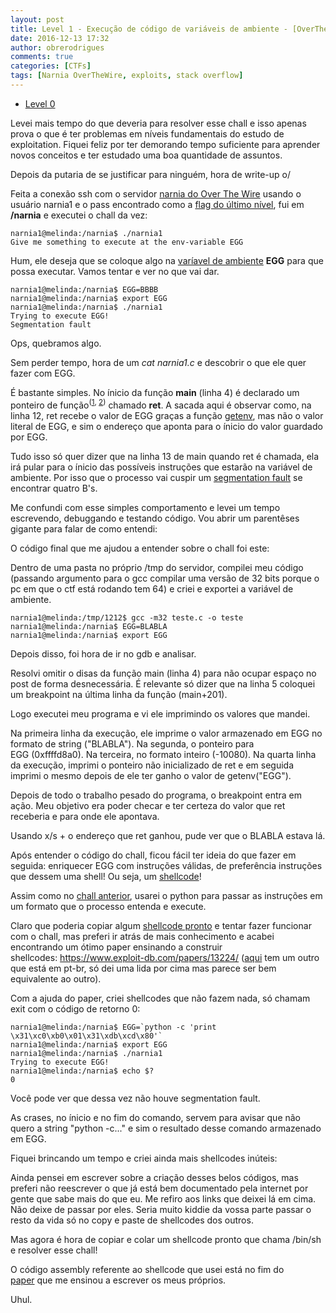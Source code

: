 ```yaml
---
layout: post
title: Level 1 - Execução de código de variáveis de ambiente - [OverTheWire CTF – Narnia]
date: 2016-12-13 17:32
author: obrerodrigues
comments: true
categories: [CTFs]
tags: [Narnia OverTheWire, exploits, stack overflow]
---
```

<ul>
    <li><a href="https://brerodrigues.github.io/ctfs/level-0-overthewire-ctf-narnia-write-up">Level 0</a></li>
</ul>

Levei mais tempo do que deveria para resolver esse chall e isso apenas prova o que é ter problemas em níveis fundamentais do estudo de exploitation. Fiquei feliz por ter demorando tempo suficiente para aprender novos conceitos e ter estudado uma boa quantidade de assuntos.

Depois da putaria de se justificar para ninguém, hora de write-up o/

Feita a conexão ssh com o servidor <a href="http://overthewire.org/wargames/narnia/">narnia do Over The Wire</a> usando o usuário narnia1 e o pass encontrado como a <a href="https://brerodrigues.github.io/ctfs/level-0-overthewire-ctf-narnia-write-up">flag do último nível</a>, fui em <strong>/narnia</strong> e executei o chall da vez:

```
narnia1@melinda:/narnia$ ./narnia1
Give me something to execute at the env-variable EGG
```

Hum, ele deseja que se coloque algo na <a href="https://www.todoespacoonline.com/w/2015/07/variaveis-de-ambiente-no-linux/">varíavel de ambiente</a> <strong>EGG</strong> para que possa executar. Vamos tentar e ver no que vai dar.

```
narnia1@melinda:/narnia$ EGG=BBBB
narnia1@melinda:/narnia$ export EGG
narnia1@melinda:/narnia$ ./narnia1
Trying to execute EGG!
Segmentation fault
```

Ops, quebramos algo.

Sem perder tempo, hora de um <em>cat narnia1.c</em> e descobrir o que ele quer fazer com EGG.

<script src="https://gist.github.com/anonymous/bfde74bdbf17ec578a47ff5cfeb8be08.js"></script>

É bastante simples. No ínicio da função <strong>main</strong> (linha 4) é declarado um ponteiro de função<sup>(<a href="http://www.dca.fee.unicamp.br/cursos/EA876/apostila/HTML/node144.html">1</a>, <a href="http://www.cprogramming.com/tutorial/function-pointers.html">2</a>)</sup> chamado <strong>ret</strong>. A sacada aqui é observar como, na linha 12, ret recebe o valor de EGG graças a função <a href="http://man7.org/linux/man-pages/man3/getenv.3.html">getenv</a>, mas não o valor literal de EGG, e sim o endereço que aponta para o ínicio do valor guardado por EGG.

Tudo isso só quer dizer que na linha 13 de main quando ret é chamada, ela irá pular para o ínicio das possíveis instruções que estarão na variável de ambiente. Por isso que o processo vai cuspir um <a href="https://en.wikipedia.org/wiki/Segmentation_fault">segmentation fault</a> se encontrar quatro B's.

Me confundi com esse simples comportamento e levei um tempo escrevendo, debuggando e testando código. Vou abrir um parentêses gigante para falar de como entendi:

O código final que me ajudou a entender sobre o chall foi este:

<script src="https://gist.github.com/anonymous/f1f7ffe8a22b12effaac19b591595362.js"></script>

Dentro de uma pasta no próprio /tmp do servidor, compilei meu código (passando argumento para o gcc compilar uma versão de 32 bits porque o pc em que o ctf está rodando tem 64) e criei e exportei a variável de ambiente.

```
narnia1@melinda:/tmp/1212$ gcc -m32 teste.c -o teste
narnia1@melinda:/narnia$ EGG=BLABLA
narnia1@melinda:/narnia$ export EGG
```

Depois disso, foi hora de ir no gdb e analisar.

<script src="https://gist.github.com/anonymous/7ffa379a0ab62461ec2ed533f94fdd0d.js"></script>

Resolvi omitir o disas da função main (linha 4) para não ocupar espaço no post de forma desnecessária. É relevante só dizer que na linha 5 coloquei um breakpoint na última linha da função (main+201).

Logo executei meu programa e vi ele imprimindo os valores que mandei.

Na primeira linha da execução, ele imprime o valor armazenado em EGG no formato de string ("BLABLA"). Na segunda, o ponteiro para EGG (0xffffd8a0). Na terceira, no formato inteiro (-10080). Na quarta linha da execução, imprimi o ponteiro não inicializado de ret e em seguida imprimi o mesmo depois de ele ter ganho o valor de getenv("EGG").

Depois de todo o trabalho pesado do programa, o breakpoint entra em ação. Meu objetivo era poder checar e ter certeza do valor que ret receberia e para onde ele apontava.

Usando x/s + o endereço que ret ganhou, pude ver que o BLABLA estava lá.

Após entender o código do chall, ficou fácil ter ideia do que fazer em seguida: enriquecer EGG com instruções válidas, de preferência instruções que dessem uma shell! Ou seja, um <a href="http://www.mentebinaria.com.br/zine/edicoes/1/ConstruindoShellcodes.txt">shellcode</a>!

Assim como no <a href="https://brerodrigues.github.io/ctfs/level-0-overthewire-ctf-narnia-write-up">chall anterior</a>, usarei o python para passar as instruções em um formato que o processo entenda e execute.

Claro que poderia copiar algum <a href="https://www.google.com.br/search?q=a+%2Fbin%2Fsh+shellcode&amp;oq=a+%2Fbin%2Fsh+shellcode&amp;aqs=chrome..69i57j69i58j69i60j69i64l3.7092j0j9&amp;sourceid=chrome&amp;es_sm=122&amp;ie=UTF-8">shellcode pronto</a> e tentar fazer funcionar com o chall, mas preferi ir atrás de mais conhecimento e acabei encontrando um ótimo paper ensinando a construir shellcodes: <a href="https://www.exploit-db.com/papers/13224/">https://www.exploit-db.com/papers/13224/</a> (<a href="http://www.mentebinaria.com.br/zine/edicoes/1/ConstruindoShellcodes.txt">aqui</a> tem um outro que está em pt-br, só dei uma lida por cima mas parece ser bem equivalente ao outro).

Com a ajuda do paper, criei shellcodes que não fazem nada, só chamam exit com o código de retorno 0:

```
narnia1@melinda:/narnia$ EGG=`python -c 'print \x31\xc0\xb0\x01\x31\xdb\xcd\x80'`
narnia1@melinda:/narnia$ export EGG
narnia1@melinda:/narnia$ ./narnia1
Trying to execute EGG!
narnia1@melinda:/narnia$ echo $?
0
```

Você pode ver que dessa vez não houve segmentation fault.

As crases, no ínicio e no fim do comando, servem para avisar que não quero a string "python -c..." e sim o resultado desse comando armazenado em EGG.

Fiquei brincando um tempo e criei ainda mais shellcodes inúteis:

<script src="https://gist.github.com/nick-belane/95b9827bace5dfc39bc5b66dd78489bd.js"></script>

Ainda pensei em escrever sobre a criação desses belos códigos, mas preferi não reescrever o que já está bem documentado pela internet por gente que sabe mais do que eu. Me refiro aos links que deixei lá em cima. Não deixe de passar por eles. Seria muito kiddie da vossa parte passar o resto da vida só no copy e paste de shellcodes dos outros.

Mas agora é hora de copiar e colar um shellcode pronto que chama /bin/sh e resolver esse chall!

O código assembly referente ao shellcode que usei está no fim do <a href="https://www.exploit-db.com/papers/13224/">paper</a> que me ensinou a escrever os meus próprios.

<script src="https://gist.github.com/nick-belane/37c8c62b1f2b469336b988c422dce776.js"></script>

Uhul.
